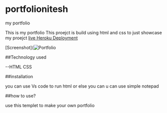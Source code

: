 # portfolionitesh
my portfolio

This is my portfolio
This proejct is build using html and css to just showcase my proejct
[live Heroku Deployment](https://portfolionitesh.herokuapp.com/)

[Screenshot](![Portfolio](https://user-images.githubusercontent.com/89508196/131475237-15e6cdd7-bd20-4410-aaeb-aed26dbffa6d.png)

##Technology used

--HTML
CSS

##installation

you can use Vs code to run html or else you can u can use simple notepad

##how to use?

use this templet to make your own portfolio
